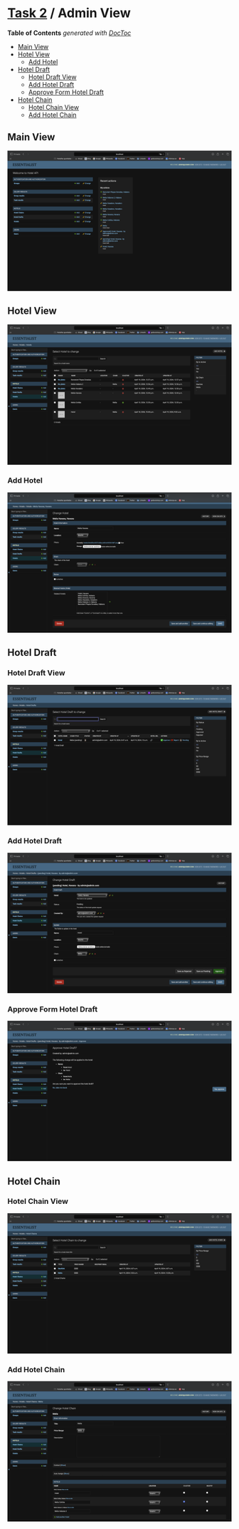 # [Task 2](/docs/task2.md) / Admin View

<!-- START doctoc generated TOC please keep comment here to allow auto update -->
<!-- DON'T EDIT THIS SECTION, INSTEAD RE-RUN doctoc TO UPDATE -->
**Table of Contents**  *generated with [DocToc](https://github.com/thlorenz/doctoc)*

- [Main View](#main-view)
- [Hotel View](#hotel-view)
  - [Add Hotel](#add-hotel)
- [Hotel Draft](#hotel-draft)
  - [Hotel Draft View](#hotel-draft-view)
  - [Add Hotel Draft](#add-hotel-draft)
  - [Approve Form Hotel Draft](#approve-form-hotel-draft)
- [Hotel Chain](#hotel-chain)
  - [Hotel Chain View](#hotel-chain-view)
  - [Add Hotel Chain](#add-hotel-chain)

<!-- END doctoc generated TOC please keep comment here to allow auto update -->

## Main View

![Main](/docs/assets/admin_main.png)

## Hotel View

![HotelList](/docs/assets/admin_hotel_list.png)

### Add Hotel

![AddHotel](/docs/assets/admin_hotel_change.png)

## Hotel Draft

### Hotel Draft View

![HotelDraftList](/docs/assets/admin_hotel_draft.png)

### Add Hotel Draft

![AddHotelDraft](/docs/assets/admin_hotel_draft_change.png)

### Approve Form Hotel Draft

![HotelDraftApproveForm](/docs/assets/admin_hotel_draft_approve_form.png)

## Hotel Chain

### Hotel Chain View

![HotelChainList](/docs/assets/admin_hotel_chain_list.png)

### Add Hotel Chain

![AddHotelChain](/docs/assets/admin_hotel_chain_change.png)
